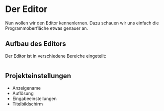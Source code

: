 # Der Editor

Nun wollen wir den Editor kennenlernen. Dazu schauen wir uns einfach die Programmoberfläche etwas genauer an.

## Aufbau des Editors

Der Editor ist in verschiedene Bereiche eingeteilt:

![]()

## Projekteinstellungen

- Anzeigename
- Auflösung
- Eingabeeinstellungen
- Titelbildschirm
